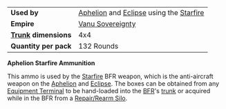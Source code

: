 |                                                 |                                                                                                                      |
| ----------------------------------------------- | -------------------------------------------------------------------------------------------------------------------- |
| **Used by**                                     | [Aphelion](../vehicles/Aphelion.md) and [Eclipse](../vehicles/Eclipse.md) using the [Starfire](../armor/Starfire.md) |
| **Empire**                                      | [Vanu Sovereignty](../etc/Vanu_Sovereignty.md)                                                                       |
| **[Trunk](../terminology/Trunk.md) dimensions** | 4x4                                                                                                                  |
| **Quantity per pack**                           | 132 Rounds                                                                                                           |

**Aphelion Starfire Ammunition**

This ammo is used by the [Starfire](../armor/Starfire.md) BFR weapon, which is
the anti-aircraft weapon on the [Aphelion](../vehicles/Aphelion.md) and
[Eclipse](../vehicles/Eclipse.md). The boxes can be obtained from any
[Equipment Terminal](../items/Equipment_Terminal.md) to be hand-loaded into the
[BFR](../vehicles/BattleFrame_Robotics.md)'s [trunk](../terminology/Trunk.md) or
acquired while in the BFR from a
[Repair/Rearm Silo](../items/Repair_Rearm_Silo.md).



